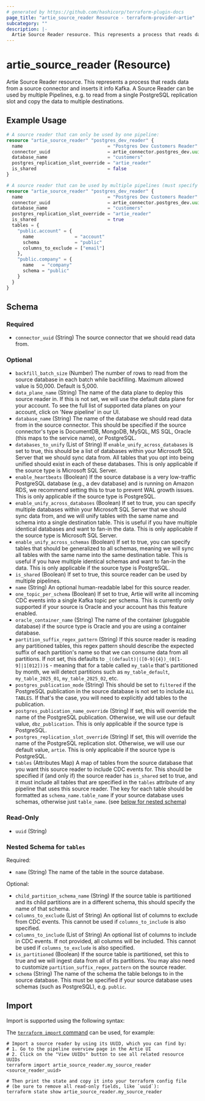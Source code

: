 ```yaml
---
# generated by https://github.com/hashicorp/terraform-plugin-docs
page_title: "artie_source_reader Resource - terraform-provider-artie"
subcategory: ""
description: |-
  Artie Source Reader resource. This represents a process that reads data from a source connector and inserts it info Kafka. A Source Reader can be used by multiple Pipelines, e.g. to read from a single PostgreSQL replication slot and copy the data to multiple destinations.
---
```


# artie_source_reader (Resource)

Artie Source Reader resource. This represents a process that reads data from a source connector and inserts it info Kafka. A Source Reader can be used by multiple Pipelines, e.g. to read from a single PostgreSQL replication slot and copy the data to multiple destinations.

## Example Usage

```terraform
# A source reader that can only be used by one pipeline:
resource "artie_source_reader" "postgres_dev_reader" {
  name                               = "Postgres Dev Customers Reader"
  connector_uuid                     = artie_connector.postgres_dev.uuid
  database_name                      = "customers"
  postgres_replication_slot_override = "artie_reader"
  is_shared                          = false
}

# A source reader that can be used by multiple pipelines (must specify tables):
resource "artie_source_reader" "postgres_dev_reader" {
  name                               = "Postgres Dev Customers Reader"
  connector_uuid                     = artie_connector.postgres_dev.uuid
  database_name                      = "customers"
  postgres_replication_slot_override = "artie_reader"
  is_shared                          = true
  tables = {
    "public.account" = {
      name               = "account"
      schema             = "public"
      columns_to_exclude = ["email"]
    },
    "public.company" = {
      name   = "company"
      schema = "public"
    }
  }
}
```

<!-- schema generated by tfplugindocs -->
## Schema

### Required

- `connector_uuid` (String) The source connector that we should read data from.

### Optional

- `backfill_batch_size` (Number) The number of rows to read from the source database in each batch while backfilling. Maximum allowed value is 50,000. Default is 5,000.
- `data_plane_name` (String) The name of the data plane to deploy this source reader in. If this is not set, we will use the default data plane for your account. To see the full list of supported data planes on your account, click on 'New pipeline' in our UI.
- `database_name` (String) The name of the database we should read data from in the source connector. This should be specified if the source connector's type is DocumentDB, MongoDB, MySQL, MS SQL, Oracle (this maps to the service name), or PostgreSQL.
- `databases_to_unify` (List of String) If `enable_unify_across_databases` is set to true, this should be a list of databases within your Microsoft SQL Server that we should sync data from. All tables that you opt into being unified should exist in each of these databases. This is only applicable if the source type is Microsoft SQL Server.
- `enable_heartbeats` (Boolean) If the source database is a very low-traffic PostgreSQL database (e.g., a dev database) and is running on Amazon RDS, we recommend setting this to true to prevent WAL growth issues. This is only applicable if the source type is PostgreSQL.
- `enable_unify_across_databases` (Boolean) If set to true, you can specify multiple databases within your Microsoft SQL Server that we should sync data from, and we will unify tables with the same name and schema into a single destination table. This is useful if you have multiple identical databases and want to fan-in the data. This is only applicable if the source type is Microsoft SQL Server.
- `enable_unify_across_schemas` (Boolean) If set to true, you can specify tables that should be generalized to all schemas, meaning we will sync all tables with the same name into the same destination table. This is useful if you have multiple identical schemas and want to fan-in the data. This is only applicable if the source type is PostgreSQL.
- `is_shared` (Boolean) If set to true, this source reader can be used by multiple pipelines.
- `name` (String) An optional human-readable label for this source reader.
- `one_topic_per_schema` (Boolean) If set to true, Artie will write all incoming CDC events into a single Kafka topic per schema. This is currently only supported if your source is Oracle and your account has this feature enabled.
- `oracle_container_name` (String) The name of the container (pluggable database) if the source type is Oracle and you are using a container database.
- `partition_suffix_regex_pattern` (String) If this source reader is reading any partitioned tables, this regex pattern should describe the expected suffix of each partition's name so that we can consume data from all partitions. If not set, this defaults to `_((default)|([0-9]{4})_(0[1-9]|1[012]))$` - meaning that for a table called `my_table` that's partitioned by month, we will detect partitions such as `my_table_default`, `my_table_2025_01`, `my_table_2025_02`, etc.
- `postgres_publication_mode` (String) This should be set to `filtered` if the PostgreSQL publication in the source database is not set to include `ALL TABLES`. If that's the case, you will need to explicitly add tables to the publication.
- `postgres_publication_name_override` (String) If set, this will override the name of the PostgreSQL publication. Otherwise, we will use our default value, `dbz_publication`. This is only applicable if the source type is PostgreSQL.
- `postgres_replication_slot_override` (String) If set, this will override the name of the PostgreSQL replication slot. Otherwise, we will use our default value, `artie`. This is only applicable if the source type is PostgreSQL.
- `tables` (Attributes Map) A map of tables from the source database that you want this source reader to include CDC events for. This should be specified if (and only if) the source reader has `is_shared` set to true, and it must include all tables that are specified in the `tables` attribute of any pipeline that uses this source reader. The key for each table should be formatted as `schema_name.table_name` if your source database uses schemas, otherwise just `table_name`. (see [below for nested schema](#nestedatt--tables))

### Read-Only

- `uuid` (String)

<a id="nestedatt--tables"></a>
### Nested Schema for `tables`

Required:

- `name` (String) The name of the table in the source database.

Optional:

- `child_partition_schema_name` (String) If the source table is partitioned and its child partitions are in a different schema, this should specify the name of that schema.
- `columns_to_exclude` (List of String) An optional list of columns to exclude from CDC events. This cannot be used if `columns_to_include` is also specified.
- `columns_to_include` (List of String) An optional list of columns to include in CDC events. If not provided, all columns will be included. This cannot be used if `columns_to_exclude` is also specified.
- `is_partitioned` (Boolean) If the source table is partitioned, set this to true and we will ingest data from all of its partitions. You may also need to customize `partition_suffix_regex_pattern` on the source reader.
- `schema` (String) The name of the schema the table belongs to in the source database. This must be specified if your source database uses schemas (such as PostgreSQL), e.g. `public`.

## Import

Import is supported using the following syntax:

The [`terraform import` command](https://developer.hashicorp.com/terraform/cli/commands/import) can be used, for example:

```shell
# Import a source reader by using its UUID, which you can find by:
# 1. Go to the pipeline overview page in the Artie UI
# 2. Click on the "View UUIDs" button to see all related resource UUIDs
terraform import artie_source_reader.my_source_reader <source_reader_uuid>

# Then print the state and copy it into your terraform config file
# (be sure to remove all read-only fields, like `uuid`):
terraform state show artie_source_reader.my_source_reader
```
